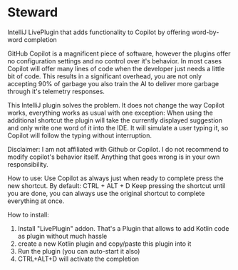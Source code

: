 # Steward
IntelliJ LivePlugin that adds functionality to Copilot by offering word-by-word completion

GitHub Copilot is a magnificent piece of software, however the plugins offer no configuration settings and no control over it's behavior.
In most cases Copilot will offer many lines of code when the developer just needs a little bit of code.
This results in a significant overhead, you are not only accepting 90% of garbage you also train the AI to deliver more garbage through it's telemetry responses.

This IntelliJ plugin solves the problem.
It does not change the way Copilot works, everything works as usual with one exception:
When using the additional shortcut the plugin will take the currently displayed suggestion and only write one word of it into the IDE.
It will simulate a user typing it, so Copilot will follow the typing without interruption.

Disclaimer:
I am not affiliated with Github or Copilot. I do not recommend to modify copilot's behavior itself. 
Anything that goes wrong is in your own responsibility. 

How to use:
Use Copilot as always just when ready to complete press the new shortcut.
By default: CTRL + ALT + D
Keep pressing the shortcut until you are done, you can always use the original shortcut to complete everything at once.

How to install:
1) Install "LivePlugin" addon. That's a Plugin that allows to add Kotlin code as plugin without much hassle
2) create a new Kotlin plugin and copy/paste this plugin into it
3) Run the plugin (you can auto-start it also)
4) CTRL+ALT+D will activate the completion
